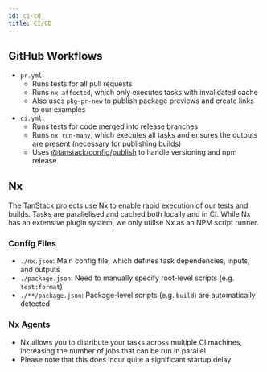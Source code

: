 ```yaml
---
id: ci-cd
title: CI/CD
---
```


## GitHub Workflows

- `pr.yml`:
    - Runs tests for all pull requests
    - Runs `nx affected`, which only executes tasks with invalidated cache
    - Also uses `pkg-pr-new` to publish package previews and create links to our examples
- `ci.yml`:
    - Runs tests for code merged into release branches
    - Runs `nx run-many`, which executes all tasks and ensures the outputs are present (necessary for publishing builds)
    - Uses [@tanstack/config/publish](./publish.md) to handle versioning and npm release

## Nx

The TanStack projects use Nx to enable rapid execution of our tests and builds. Tasks are parallelised and cached both locally and in CI. While Nx has an extensive plugin system, we only utilise Nx as an NPM script runner.

### Config Files

- `./nx.json`: Main config file, which defines task dependencies, inputs, and outputs
- `./package.json`: Need to manually specify root-level scripts (e.g. `test:format`)
- `./**/package.json`: Package-level scripts (e.g. `build`) are automatically detected

### Nx Agents

- Nx allows you to distribute your tasks across multiple CI machines, increasing the number of jobs that can be run in parallel
- Please note that this does incur quite a significant startup delay
